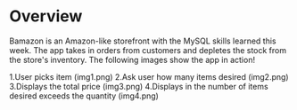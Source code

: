 # Overview
Bamazon is an Amazon-like storefront with the MySQL skills learned this week. The app takes in orders from customers and depletes the stock from the store's inventory. The following images show the app in action!

1.User picks item
(img1.png)
2.Ask user how many items desired
(img2.png)
3.Displays the total price
(img3.png)
4.Displays in the number of items desired exceeds the quantity
(img4.png)